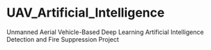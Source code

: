 # UAV_Artificial_Intelligence
Unmanned Aerial Vehicle-Based Deep Learning Artificial Intelligence Detection and Fire Suppression Project
